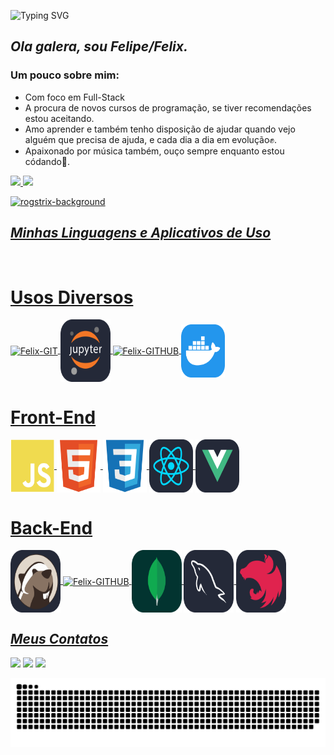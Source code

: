 <img
     src="https://readme-typing-svg.herokuapp.com?font=Fira+Code&pause=1000&color=13F7F1&width=435&lines=Sejam+bem+vindos+ao+meu+perfil+😁"
            alt="Typing SVG"/> 
 
 ## _Ola galera, sou Felipe/Felix._
 ### Um pouco sobre mim:

- Com foco em Full-Stack
- A procura de novos cursos de programação, se tiver recomendações estou aceitando. 
- Amo aprender e também tenho disposição de ajudar quando vejo alguém que precisa de ajuda, e cada dia a dia em evolução✊.
- Apaixonado por música também, ouço sempre enquanto estou códando🎵.
<div>
  <a href = "https://github.com/FelipePereiraFelix">
  <img height="180em" src="https://github-readme-stats.vercel.app/api?username=FelipePereiraFelix&show_icons=true&theme=synthwave&include_all_commits=true&count_private=true">   
  <img height="180em" src="https://github-readme-stats.vercel.app/api/top-langs/?username=FelipePereiraFelix&layout=compact&theme=synthwave">  
</div>
       
![rogstrix-background](https://github.com/user-attachments/assets/4da23307-7fe2-445c-a015-2dd5eb86195b)


  ## _Minhas Linguagens e Aplicativos de Uso_
  <div style="display: inline_block"><br>
     <h1>Usos Diversos</h1>
     <img align="center" alt="Felix-GIT" height="85" width="70" src="https://raw.githubusercontent.com/jmnote/z-icons/master/svg/git.svg">
     <img align="center" alt="Felix-GITHUB" height="100" width="80" src="https://github.com/LelouchFR/skill-icons/blob/main/assets/jupyter-auto.svg">
     <img align="center" alt="Felix-GITHUB" height="85" width="70" src="https://raw.githubusercontent.com/jmnote/z-icons/master/svg/python.svg">
     <img align="center" alt="Felix-GITHUB" height="85" width="70" src="https://github.com/LelouchFR/skill-icons/blob/main/assets/docker.svg">
     <h1>Front-End</h1>
    <img align="center" alt="Felix-JS" height="85" width="70" src= "https://raw.githubusercontent.com/devicons/devicon/master/icons/javascript/javascript-plain.svg">
    <img align="center" alt="Felix-HTML" height="85" width="70" src="https://raw.githubusercontent.com/devicons/devicon/master/icons/html5/html5-original.svg">
    <img align="center" alt="Felix-CSS" height="85" width="70" src="https://raw.githubusercontent.com/devicons/devicon/master/icons/css3/css3-original.svg">
    <img align="center" alt="Felix-GITHUB" height="85" width="70" src="https://github.com/tandpfun/skill-icons/blob/main/icons/React-Dark.svg">
    <img align="center" alt="Felix-GITHUB" height="85" width="70" src="https://github.com/LelouchFR/skill-icons/blob/main/assets/vuejs-auto.svg">
     <h1>Back-End</h1>
    <img align="center" alt="Felix-GITHUB" height="100" width="80" src="https://github.com/LelouchFR/skill-icons/blob/main/assets/dbeaver-auto.svg">
    <img align="center" alt="Felix-GITHUB" height="100" width="80" src="https://github.com/LelouchFR/skill-icons/blob/main/assets/postman.svg">
    <img align="center" alt="Felix-GITHUB" height="100" width="80" src="https://github.com/LelouchFR/skill-icons/blob/main/assets/mongodb.svg">
    <img align="center" alt="Felix-GITHUB" height="100" width="80" src="https://github.com/LelouchFR/skill-icons/blob/main/assets/mysql-auto.svg">
    <img align="center" alt="Felix-GITHUB" height="100" width="80" src="https://github.com/LelouchFR/skill-icons/blob/main/assets/nestjs-auto.svg">
  </div>
  
  ## _Meus Contatos_
  <div>
    <a href="https://www.linkedin.com/in/felipe-pereira-b257b91a6"  target="_blank"><img src="https://img.shields.io/badge/-LinkedIn-%230077B5?style=for-the-badge&logo=linkedin&logoColor=white" target="_blank"></a>
    <a href="https://account.microsoft.com/profile/?refd=outlook.live.com" target="_blank"><img src="https://img.shields.io/badge/Microsoft_Outlook-0078D4?style=for-the-badge&logo=microsoft-outlook&logoColor=white" target="_blank"></a>
    <a href="https://github.com/FelipePereiraFelix" target="_blank"><img src="https://img.shields.io/badge/GitHub-100000?style=for-the-badge&logo=github&logoColor=white" target="_blank"></a>
       


![Snake animation](https://github.com/FelipePereiraFelix/FelipePereiraFelix/blob/output/github-contribution-grid-snake.svg)

    
</div>
